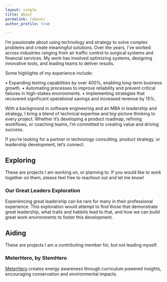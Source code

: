```yaml
---
layout: single
title: About
permalink: /about/
author_profile: true

---
```


I’m passionate about using technology and strategy to solve complex problems and create meaningful solutions. Over the years, I’ve worked across industries ranging from air traffic control to surgical systems and financial services. My work has involved optimizing systems, designing innovative tools, and leading teams to deliver results.

Some highlights of my experience include:

• Expanding testing capabilities by over 400%, enabling long-term business growth.
• Automating processes to improve reliability and prevent critical failures in high-stakes environments.
• Implementing strategies that recovered significant operational savings and increased revenue by 15%.

With a background in software engineering and an MBA in leadership and strategy, I bring a blend of technical expertise and big-picture thinking to every project. Whether it’s developing a product roadmap, refining workflows, or coaching teams, I’m committed to creating value and driving success.

If you’re looking for a partner in technology consulting, product strategy, or leadership development, let’s connect.

## Exploring

These are projects I am working on, or planning to. If you would like to work together on them, please feel free to reachout out and let me know!

### Our Great Leaders Exploration

Experiencing great leadership can be rare for many in their professional experience. This exploration would attempt to find those that demonstrate great leadership, what traits and habbits lead to that, and how we can build great work environments to foster this development.

## Aiding

These are projects I am a contributing member for, but not leading myself.

### MeterHero, by StemHero

[MeterHero](https://meterhero.com/) creates energy awareness through curriculum powered insights, encouraging conservation and environmental impacts.
